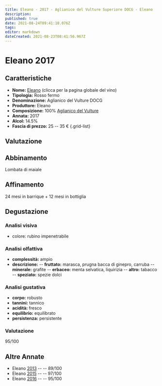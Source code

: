```yaml
---
title: Eleano - 2017 - Aglianico del Vulture Superiore DOCG - Eleano
description: 
published: true
date: 2021-08-24T09:41:18.076Z
tags: 
editor: markdown
dateCreated: 2021-08-23T08:41:56.967Z
---
```


# Eleano 2017

## Caratteristiche
- **Nome:** [Eleano](/vini/Italia/Basilicata/Eleano/Eleano/scheda-globale) (clicca per la pagina globale del vino) 
- **Tipologia:** Rosso fermo
- **Denominazione:** Aglianico del Vulture DOCG 
- **Produttore:** Eleano 
- **Composizione:** 100% [Aglianico del Vulture](/vitigni/Italia/bacca-nera/aglianico-del-vulture)
- **Annata:** 2017
- **Alcol:** 14.5%
- **Fascia di prezzo:** 25 -- 35 €
{.grid-list}

## Valutazione

<span class="valutazione star-5"></span>

## Abbinamento
Lombata di maiale

## Affinamento
24 mesi in barrique + 12 mesi in bottiglia 

## Degustazione

### Analisi visiva
- colore: rubino impenetrabile

### Analisi olfattiva
- **complessità:**  ampio
- **descrizione:** 
-- **fruttato:** marasca, prugna bacca di ginepro, carruba
-- **minerale:** grafite
-- **erbaceo:** menta selvatica, liquirizia
-- **altro:** tabacco
-- **speziato:** spezie dolci

### Analisi gustativa
- **corpo:** robusto
- **tannini:** tannico
- **acidità:** fresco
- **equilibrio:** equilibrato
- **persistenza:** persistente

### Valutazione
<span class="valutazione">95/100</span>

## Altre Annate
- Eleano [2013](/vini/Italia/Basilicata/Eleano/Eleano/2013) -- <span class="star-4"></span>  -- 89/100
- Eleano [2015](/vini/Italia/Basilicata/Eleano/Eleano/2015) -- <span class="star-5"></span>  -- 97/100
- Eleano [2016](/vini/Italia/Basilicata/Eleano/Eleano/2016) -- <span class="star-5"></span>  -- 95/100